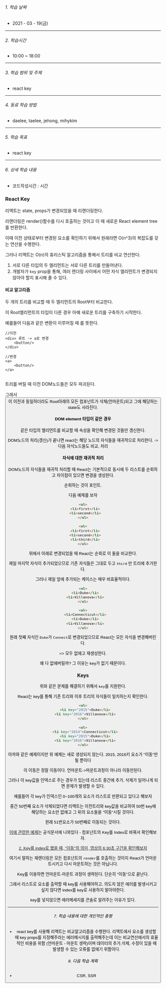 

###### 1. 학습 날짜

- 2021 - 03 - 19(금)

---

###### 2. 학습시간

- 10:00 ~ 18:00

---

###### 3. 학습 범위 및 주제

- react key

---

###### 4. 동료 학습 방법 

- daelee, taelee, jehong, mihykim

---

###### 5. 학습 목표 

- react key

---

###### 6. 상세 학습 내용

- 코드작성시간 :  시간

### React Key

리액트는 state, props가 변경되었을 때 리랜더링한다.

리랜더링은 render()함수를 다시 호출하는 것이고 이 때 새로운 React element tree를 반환한다.

이때 이전 상태로부터 변경된 요소를 확인하기 위해서 원래라면 O(n^3)의 복잡도를 갖는 연산을 수행한다.

그러나 리액트는 O(n)의 휴리스틱 알고리즘을 통해서 트리를 비교 연산한다.

1. 서로 다른 타입의 두 엘리먼트는 서로 다른 트리를 만들어낸다.
2. 개발자가 `key` prop을 통해, 여러 렌더링 사이에서 어떤 자식 엘리먼트가 변경되지 않아야 할지 표시해 줄 수 있다.



#### 비교 알고리즘

두 개의 트리를 비교할 때 두 엘리먼트의 Root부터 비교한다.

이 Root엘리먼트의 타입이 다른 경우 아예 새로운 트리를 구축하기 시작한다.

예를들어 다음과 같은 변환이 이루어질 때 를 뜻한다.

```react
//이전
<div> 루트 -> a로 변경
	<button/>
</div>

//변경
<a>
	<button/>
</a>  
  
```

트리를 버릴 때 이전 DOM노드들은 모두 파괴된다.

그래서 <button/>이 이전과 동일하더라도 Root아래의 모든 컴포넌트가 삭제(언마운트)되고 그에 해당하는 state도 사라진다.



#### DOM element 타입이 같은 경우

같은 타입의 엘리먼트를 비교할 때 속성을 확인해 변경된 것들만 갱신한다.

DOM노드의 처리(갱신)가 끝나면 react는 해당 노드의 자식들을 재귀적으로 처리한다. -> 다음 자식노드들도 비교, 처리



#### 자식에 대한 재귀적 처리

DOM노드의 자식들을 재귀적 처리할 때 React는 기본적으로 동시에 두 리스트를 순회하고 차이점이 있으면 변경을 생성한다.

순회하는 것이 포인트.

다음 예제를 보자

```html
<ul>
  <li>first</li>
  <li>second</li>
</ul>

<ul>
  <li>first</li>
  <li>second</li>
  <li>third</li>
</ul>
```

위에서 아래로 변경되었을 때 React는 순회로 이 둘을 비교한다.

제일 마지막 자식이 추가되었으므로 기존 자식들은 그대로 두고 `third` 만 트리에 추가한다.



그러나 제일 앞에 추가되는 케이스는 매우 비효율적이다.

```html
<ul>
  <li>Duke</li>
  <li>Villanova</li>
</ul>

<ul>
  <li>Connecticut</li>
  <li>Duke</li>
  <li>Villanova</li>
</ul>
```

원래 첫째 자식인 `Duke`가 `Connect`로 변경되었으므로 React는 모든 자식을 변경해버린다.

=> 모두 없애고 재생성한다.



왜 다 없애버릴까? 그 이유는 key가 없기 때문이다.



### Keys

위와 같은 문제를 해결하기 위해서 `key`를 지원한다.

React는 key를 통해 기존 트리와 이후 트리의 자식들이 일치하는지 확인한다.

```html
<ul>
  <li key="2015">Duke</li>
  <li key="2016">Villanova</li>
</ul>

<ul>
  <li key="2014">Connecticut</li>
  <li key="2015">Duke</li>
  <li key="2016">Villanova</li>
</ul>
```

아까와 같은 예제이지만 위 예제는 새로 생성되지 않는다. 2015, 2016키 요소가 "이동"만 될 뿐이다

이 이동은 정말 이동이다. 언마운트->마운트과정이 아니라 이동만된다.

그러나 이 key값을 인덱스로 주는 경우가 있는데 리스트 중간에 추가, 삭제가 일어나게 되면 문제가 발생할 수 있다.



예를들어 각 key가 인덱스인  0~100개의 요소가 리스트로 반환되고 있다고 해보자

중간 50번째 요소가 삭제되었다면 리액트는 이전트리와 key값을 비교하여 50번 key에 해당하는 요소만 없애고 그 뒤의 요소들을 "이동"시킬 것이다.

원래 51번요소가 50번째로 이동되는 것이다.

[이에 관련한 예제](https://codepen.io/pen?&editors=0010)는 공식문서에 나와있다  - <ToDo> 컴포넌트의 Key를 Index로 바꿔서 확인해보자.



[2. Key를 index로 했을 때, "이동"의 의미, 영상의 6:30초 구간을 확인해보자](https://kentcdodds.com/blog/understanding-reacts-key-prop/)



여기서 말하는 재렌더링은 모든 컴포넌트의 `render`를 호출하는 것이지 React가 언마운트시키고 다시 마운트하는 것은 아닙니다.



Key를 이용하면 언마운트-마운트 과정이 생략된다. 단순히 "이동"으로 끝난다.

그래서 리스트로 요소를 출력할 때 key를 사용해야하고, 의도치 않은 에러를 발생시키고 싶지 않다면 index를 key로 사용하지 말아야한다.

key를 넣지않으면 에러메세지를 콘솔로 알려주는 이유가 있다.

---

###### 7. 학습 내용에 대한 개인적인 총평

- react key를 사용해 리액트는 비교알고리즘을 수행한다. 리액트에서 요소를 생성할 때 key props를 지정해주라는 에러메시지를 출력해주는데 이는 비교연산에서의 효율적인 비용을 위함 (언마운트 - 마운트 생략)이며 데이터의 추가,삭제, 수정이 있을 때 발생할 수 있는 오류를 없애기 위함이다.

###### 8. 다음 학습 계획

- CSR, SSR